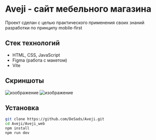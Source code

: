 # Aveji - сайт мебельного магазина 

Проект сделан с целью практического применения своих знаний разработки по принципу mobile-first

## Стек технологий
- HTML, CSS, JavaScript
- Figma (работа с макетом)
- Vite 

## Скриншоты 
![изображение](https://github.com/user-attachments/assets/61146f28-0256-4e5e-a724-10e2372b49de)
![изображение](https://github.com/user-attachments/assets/44eced6a-0511-44d3-962f-7de1aa6fc31c)

## Установка 
```bash
git clone https://github.com/DeSads/Aveji.git
cd Aveji/Aveji_web
npm install
npm run dev
```
